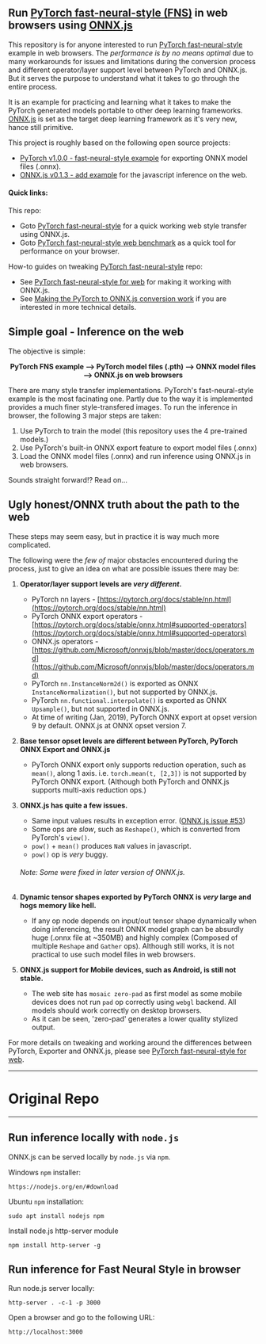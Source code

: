 ## Run [PyTorch fast-neural-style (FNS)](https://github.com/pytorch/examples/tree/master/fast_neural_style) in web browsers using [ONNX.js](https://github.com/Microsoft/onnxjs)

This repository is for anyone interested to run [PyTorch fast-neural-style](https://github.com/pytorch/examples/tree/master/fast_neural_style) example in web browsers.  The _performance is by no means optimal_ due to many workarounds for issues and limitations during the conversion process and different operator/layer support level between PyTorch and ONNX.js.  But it serves the purpose to understand what it takes to go through the entire process.

It is an example for practicing and learning what it takes to make the PyTorch generated models portable to other deep learning frameworks. [ONNX.js](https://github.com/Microsoft/onnxjs) is set as the target deep learning framework as it's very new, hance still primitive.

This project is roughly based on the following open source projects:
- [PyTorch v1.0.0 - fast-neural-style example](https://github.com/pytorch/examples/tree/master/fast_neural_style) for exporting ONNX model files (.onnx).
- [ONNX.js v0.1.3 - add example](https://github.com/Microsoft/onnxjs/tree/master/examples/browser/add) for the javascript inference on the web.

#### Quick links:
This repo:
- Goto [PyTorch fast-neural-style](https://gnsmrky.github.io/pytorch-fast-neural-style-onnxjs/) for a quick working web style transfer using ONNX.js.
- Goto [PyTorch fast-neural-style web benchmark](https://gnsmrky.github.io/pytorch-fast-neural-style-onnxjs/benchmark.html) as a quick tool for performance on your browser.

How-to guides on tweaking [PyTorch fast-neural-style](https://github.com/pytorch/examples/tree/master/fast_neural_style) repo:
- See [PyTorch fast-neural-style for web](https://github.com/gnsmrky/pytorch-fast-neural-style-for-web) for making it working with ONNX.js.
- See [Making the PyTorch to ONNX.js conversion work](https://github.com/gnsmrky/pytorch-fast-neural-style-for-web/tree/master/docs) if you are interested in more technical details.


## Simple goal - Inference on the web
The objective is simple:  
<p align="center"><b>PyTorch FNS example --> PyTorch model files (.pth) --> ONNX model files --> ONNX.js on web browsers</b></p>

There are many style transfer implementations.  PyTorch's fast-neural-style example is the most facinating one.  Partly due to the way it is implemented provides a much finer style-transfered images.  To run the inference in browser, the following 3 major steps are taken:

1. Use PyTorch to train the model (this repository uses the 4 pre-trained models.)
2. Use PyTorch's built-in ONNX export feature to export model files (.onnx)
3. Load the ONNX model files (.onnx) and run inference using ONNX.js in web browsers.

Sounds straight forward!?  Read on...

## Ugly honest/ONNX truth about the path to the web
These steps may seem easy, but in practice it is way much more complicated.  

The following were the *few of* major obstacles encountered during the process, just to give an idea on what are possible issues there may be:
1. **Operator/layer support levels are *very different*.**
   * PyTorch nn layers - [https://pytorch.org/docs/stable/nn.html](https://pytorch.org/docs/stable/nn.html)
   * PyTorch ONNX export operators - [https://pytorch.org/docs/stable/onnx.html#supported-operators](https://pytorch.org/docs/stable/onnx.html#supported-operators)
   * ONNX.js operators - [https://github.com/Microsoft/onnxjs/blob/master/docs/operators.md](https://github.com/Microsoft/onnxjs/blob/master/docs/operators.md)
   * PyTorch `nn.InstanceNorm2d()` is exported as ONNX `InstanceNormalization()`, but not supported by ONNX.js.
   * PyTorch `nn.functional.interpolate()` is exported as ONNX `Upsample()`, but not supported in ONNX.js.
   * At time of writing (Jan, 2019), PyTorch ONNX export at opset version 9 by default.  ONNX.js at ONNX opset version 7.  

2. **Base tensor opset levels are different between PyTorch, PyTorch ONNX Export and ONNX.js**
   * PyTorch ONNX export only supports reduction operation, such as `mean()`,  along 1 axis.  i.e. `torch.mean(t, [2,3])` is not supported by PyTorch ONNX export.  (Although both PyTorch and ONNX.js supports multi-axis reduction ops.)

3. **ONNX.js has quite a few issues.**
   * Same input values results in exception error.  ([ONNX.js issue #53](https://github.com/Microsoft/onnxjs/issues/53))
   * Some ops are *slow*, such as `Reshape()`, which is converted from PyTorch's `view()`.
   * `pow()` + `mean()` produces `NaN` values in javascript.
   * `pow()` op is *very* buggy.  
   ###### Note: Some were fixed in later version of ONNX.js.

4. **Dynamic tensor shapes exported by PyTorch ONNX is *very* large and hogs memory like hell.**
   * If any op node depends on input/out tensor shape dynamically when doing inferencing, the result ONNX model graph can be absurdly huge (.onnx file at ~350MB) and highly complex (Composed of multiple `Reshape` and `Gather` ops).  Although still works, it is not practical to use such model files in web browsers.

5. **ONNX.js support for Mobile devices, such as Android, is still not stable.**
   * The web site has `mosaic zero-pad` as first model as some mobile devices does not run `pad` op correctly using `webgl` backend.  All models should work correctly on desktop browsers.
   * As it can be seen, 'zero-pad' generates a lower quality stylized output.  

For more details on tweaking and working around the differences between PyTorch, Exporter and ONNX.js, please see [PyTorch fast-neural-style for web](https://github.com/gnsmrky/pytorch-fast-neural-style-for-web).

----------
# Original Repo
----------
## Run inference locally with `node.js`
ONNX.js can be served locally by `node.js` via `npm`.

Windows `npm` installer:
```
https://nodejs.org/en/#download
```
Ubuntu `npm` installation:
```
sudo apt install nodejs npm
```

Install node.js http-server module
```
npm install http-server -g
```


## Run inference for Fast Neural Style in browser
Run node.js server locally:
```
http-server . -c-1 -p 3000
```
Open a browser and go to the following URL:
```
http://localhost:3000
```

